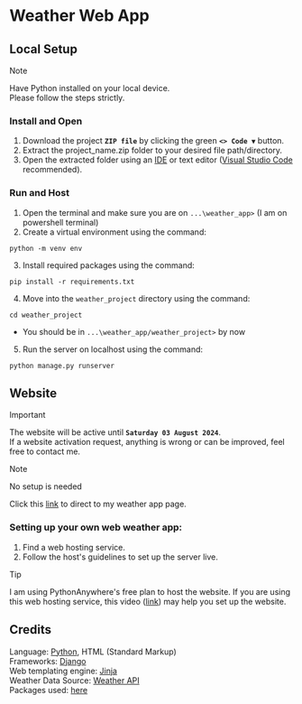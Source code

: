 # Weather Web App

## Local Setup
> [!NOTE]
> Have Python installed on your local device. <br/>
> Please follow the steps strictly.

### Install and Open
1. Download the project **`ZIP file`** by clicking the green **`<> Code ▼`** button.
2. Extract the project_name.zip folder to your desired file path/directory.
3. Open the extracted folder using an [IDE]() or text editor ([Visual Studio Code]() recommended).
### Run and Host
1. Open the terminal and make sure you are on `...\weather_app>` (I am on powershell terminal)
2. Create a virtual environment using the command:
```
python -m venv env
```
3. Install required packages using the command:
```
pip install -r requirements.txt
```
4. Move into the `weather_project` directory using the command:
```
cd weather_project
```
- You should be in `...\weather_app/weather_project>` by now

5. Run the server on localhost using the command:
```
python manage.py runserver
```

## Website
> [!IMPORTANT]
> The website will be active until **`Saturday 03 August 2024`**. <br/>
> If a website activation request, anything is wrong or can be improved, feel free to contact me.

>[!NOTE]
> No setup is needed

Click this [link](https://xs1128.pythonanywhere.com/) to direct to my weather app page.

### Setting up your own web weather app:
1. Find a web hosting service.
2. Follow the host's guidelines to set up the server live.

> [!Tip]
> I am using PythonAnywhere's free plan to host the website.
> If you are using this web hosting service, this video ([link](https://www.youtube.com/watch?v=xtnUwvjOThg&t=993s)) may help you set up the website.

## Credits
Language: [Python](https://www.python.org/), HTML (Standard Markup) <br/>
Frameworks: [Django](https://www.djangoproject.com/) <br/>
Web templating engine: [Jinja](https://jinja.palletsprojects.com/en/3.1.x/) <br/>
Weather Data Source: [Weather API](https://www.weatherapi.com/) <br/>
Packages used: [here](./requirements.txt)
